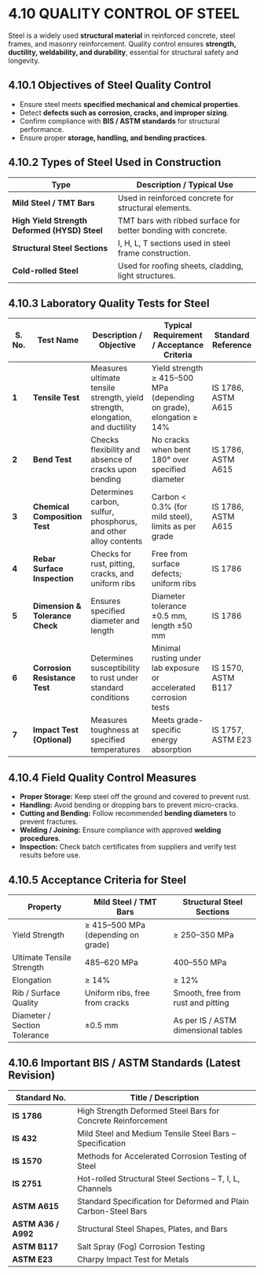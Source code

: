 # **4.10 QUALITY CONTROL OF STEEL**

Steel is a widely used **structural material** in reinforced concrete, steel frames, and masonry reinforcement. Quality control ensures **strength, ductility, weldability, and durability**, essential for structural safety and longevity.


## **4.10.1 Objectives of Steel Quality Control**

* Ensure steel meets **specified mechanical and chemical properties**.
* Detect **defects such as corrosion, cracks, and improper sizing**.
* Confirm compliance with **BIS / ASTM standards** for structural performance.
* Ensure proper **storage, handling, and bending practices**.

## **4.10.2 Types of Steel Used in Construction**

| **Type**                                      | **Description / Typical Use**                                  |
| --------------------------------------------- | -------------------------------------------------------------- |
| **Mild Steel / TMT Bars**                     | Used in reinforced concrete for structural elements.           |
| **High Yield Strength Deformed (HYSD) Steel** | TMT bars with ribbed surface for better bonding with concrete. |
| **Structural Steel Sections**                 | I, H, L, T sections used in steel frame construction.          |
| **Cold-rolled Steel**                         | Used for roofing sheets, cladding, light structures.           |


## **4.10.3 Laboratory Quality Tests for Steel**

| **S. No.** | **Test Name**                   | **Description / Objective**                                                   | **Typical Requirement / Acceptance Criteria**                       | **Standard Reference** |
| ---------- | ------------------------------- | ----------------------------------------------------------------------------- | ------------------------------------------------------------------- | ---------------------- |
| **1**      | **Tensile Test**                | Measures ultimate tensile strength, yield strength, elongation, and ductility | Yield strength ≥ 415–500 MPa (depending on grade), elongation ≥ 14% | IS 1786, ASTM A615     |
| **2**      | **Bend Test**                   | Checks flexibility and absence of cracks upon bending                         | No cracks when bent 180° over specified diameter                    | IS 1786, ASTM A615     |
| **3**      | **Chemical Composition Test**   | Determines carbon, sulfur, phosphorus, and other alloy contents               | Carbon < 0.3% (for mild steel), limits as per grade                 | IS 1786, ASTM A615     |
| **4**      | **Rebar Surface Inspection**    | Checks for rust, pitting, cracks, and uniform ribs                            | Free from surface defects; uniform ribs                             | IS 1786                |
| **5**      | **Dimension & Tolerance Check** | Ensures specified diameter and length                                         | Diameter tolerance ±0.5 mm, length ±50 mm                           | IS 1786                |
| **6**      | **Corrosion Resistance Test**   | Determines susceptibility to rust under standard conditions                   | Minimal rusting under lab exposure or accelerated corrosion tests   | IS 1570, ASTM B117     |
| **7**      | **Impact Test (Optional)**      | Measures toughness at specified temperatures                                  | Meets grade-specific energy absorption                              | IS 1757, ASTM E23      |


## **4.10.4 Field Quality Control Measures**

* **Proper Storage:** Keep steel off the ground and covered to prevent rust.
* **Handling:** Avoid bending or dropping bars to prevent micro-cracks.
* **Cutting and Bending:** Follow recommended **bending diameters** to prevent fractures.
* **Welding / Joining:** Ensure compliance with approved **welding procedures**.
* **Inspection:** Check batch certificates from suppliers and verify test results before use.


## **4.10.5 Acceptance Criteria for Steel**

| **Property**                 | **Mild Steel / TMT Bars**          | **Structural Steel Sections**       |
| ---------------------------- | ---------------------------------- | ----------------------------------- |
| Yield Strength               | ≥ 415–500 MPa (depending on grade) | ≥ 250–350 MPa                       |
| Ultimate Tensile Strength    | 485–620 MPa                        | 400–550 MPa                         |
| Elongation                   | ≥ 14%                              | ≥ 12%                               |
| Rib / Surface Quality        | Uniform ribs, free from cracks     | Smooth, free from rust and pitting  |
| Diameter / Section Tolerance | ±0.5 mm                            | As per IS / ASTM dimensional tables |


## **4.10.6 Important BIS / ASTM Standards (Latest Revision)**

| **Standard No.**    | **Title / Description**                                         |
| ------------------- | --------------------------------------------------------------- |
| **IS 1786**         | High Strength Deformed Steel Bars for Concrete Reinforcement    |
| **IS 432**          | Mild Steel and Medium Tensile Steel Bars – Specification        |
| **IS 1570**         | Methods for Accelerated Corrosion Testing of Steel              |
| **IS 2751**         | Hot-rolled Structural Steel Sections – T, I, L, Channels        |
| **ASTM A615**       | Standard Specification for Deformed and Plain Carbon-Steel Bars |
| **ASTM A36 / A992** | Structural Steel Shapes, Plates, and Bars                       |
| **ASTM B117**       | Salt Spray (Fog) Corrosion Testing                              |
| **ASTM E23**        | Charpy Impact Test for Metals                                   |

